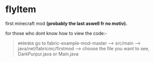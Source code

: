 # flyItem
first minecraft mod **(probably the last aswell fr no motiv).**

for those who dont know how to view the code:- 

> `#0969DA` go to fabric-example-mod-master --> src/main --> java/net/fabricmc/firstmod --> choose the file you want to see, DarkPurpur.java or Main.java
